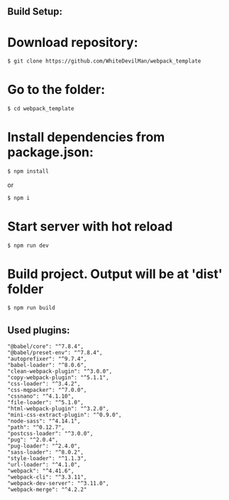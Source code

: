 ## Build Setup:


# Download repository:
```bash
$ git clone https://github.com/WhiteDevilMan/webpack_template
```

# Go to the folder:
```bash
$ cd webpack_template
```

# Install dependencies from package.json:
```bash
$ npm install
```
or
```bash
$ npm i
```

# Start server with hot reload
```bash
$ npm run dev
```

# Build project. Output will be at 'dist' folder
```bash
$ npm run build
```

## Used plugins:

    "@babel/core": "^7.8.4",
    "@babel/preset-env": "^7.8.4",
    "autoprefixer": "^9.7.4",
    "babel-loader": "^8.0.6",
    "clean-webpack-plugin": "^3.0.0",
    "copy-webpack-plugin": "^5.1.1",
    "css-loader": "^3.4.2",
    "css-mqpacker": "^7.0.0",
    "cssnano": "^4.1.10",
    "file-loader": "^5.1.0",
    "html-webpack-plugin": "^3.2.0",
    "mini-css-extract-plugin": "^0.9.0",
    "node-sass": "^4.14.1",
    "path": "^0.12.7",
    "postcss-loader": "^3.0.0",
    "pug": "^2.0.4",
    "pug-loader": "^2.4.0",
    "sass-loader": "^8.0.2",
    "style-loader": "^1.1.3",
    "url-loader": "^4.1.0",
    "webpack": "^4.41.6",
    "webpack-cli": "^3.3.11",
    "webpack-dev-server": "^3.11.0",
    "webpack-merge": "^4.2.2"